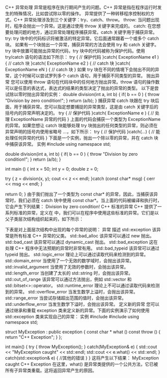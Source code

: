 C++ 异常处理
异常是程序在执行期间产生的问题。C++ 异常是指在程序运行时发生的特殊情况，比如尝试除以零的操作。
异常提供了一种转移程序控制权的方式。C++ 异常处理涉及到三个关键字：try、catch、throw。
throw: 当问题出现时，程序会抛出一个异常。这是通过使用 throw 关键字来完成的。
catch: 在您想要处理问题的地方，通过异常处理程序捕获异常。catch 关键字用于捕获异常。
try: try 块中的代码标识将被激活的特定异常。它后面通常跟着一个或多个 catch 块。
如果有一个块抛出一个异常，捕获异常的方法会使用 try 和 catch 关键字。try 块中放置可能抛出异常的代码，try 块中的代码被称为保护代码。使用 try/catch 语句的语法如下所示：
try
{
   // 保护代码
}catch( ExceptionName e1 )
{
   // catch 块
}catch( ExceptionName e2 )
{
   // catch 块
}catch( ExceptionName eN )
{
   // catch 块
}
如果 try 块在不同的情境下会抛出不同的异常，这个时候可以尝试罗列多个 catch 语句，用于捕获不同类型的异常。
抛出异常
您可以使用 throw 语句在代码块中的任何地方抛出异常。throw 语句的操作数可以是任意的表达式，表达式的结果的类型决定了抛出的异常的类型。
以下是尝试除以零时抛出异常的实例：
double division(int a, int b)
{
   if( b == 0 )
   {
      throw "Division by zero condition!";
   }
   return (a/b);
}
捕获异常
catch 块跟在 try 块后面，用于捕获异常。您可以指定想要捕捉的异常类型，这是由 catch 关键字后的括号内的异常声明决定的。
try
{
   // 保护代码
}catch( ExceptionName e )
{
  // 处理 ExceptionName 异常的代码
}
上面的代码会捕获一个类型为 ExceptionName 的异常。如果您想让 catch 块能够处理 try 块抛出的任何类型的异常，则必须在异常声明的括号内使用省略号 ...，如下所示：
try
{
   // 保护代码
}catch(...)
{
  // 能处理任何异常的代码
}
下面是一个实例，抛出一个除以零的异常，并在 catch 块中捕获该异常。
实例
#include <iostream>
using namespace std;
 
double division(int a, int b)
{
   if( b == 0 )
   {
      throw "Division by zero condition!";
   }
   return (a/b);
}
 
int main ()
{
   int x = 50;
   int y = 0;
   double z = 0;
 
   try {
     z = division(x, y);
     cout << z << endl;
   }catch (const char* msg) {
     cerr << msg << endl;
   }
 
   return 0;
}
由于我们抛出了一个类型为 const char* 的异常，因此，当捕获该异常时，我们必须在 catch 块中使用 const char*。当上面的代码被编译和执行时，它会产生下列结果：
Division by zero condition!
C++ 标准的异常
C++ 提供了一系列标准的异常，定义在 <exception> 中，我们可以在程序中使用这些标准的异常。它们是以父子类层次结构组织起来的，如下所示：
 
下表是对上面层次结构中出现的每个异常的说明：
异常
描述
std::exception
该异常是所有标准 C++ 异常的父类。
std::bad_alloc
该异常可以通过 new 抛出。
std::bad_cast
该异常可以通过 dynamic_cast 抛出。
std::bad_exception
这在处理 C++ 程序中无法预期的异常时非常有用。
std::bad_typeid
该异常可以通过 typeid 抛出。
std::logic_error
理论上可以通过读取代码来检测到的异常。
std::domain_error
当使用了一个无效的数学域时，会抛出该异常。
std::invalid_argument
当使用了无效的参数时，会抛出该异常。
std::length_error
当创建了太长的 std::string 时，会抛出该异常。
std::out_of_range
该异常可以通过方法抛出，例如 std::vector 和 std::bitset<>::operator[]()。
std::runtime_error
理论上不可以通过读取代码来检测到的异常。
std::overflow_error
当发生数学上溢时，会抛出该异常。
std::range_error
当尝试存储超出范围的值时，会抛出该异常。
std::underflow_error
当发生数学下溢时，会抛出该异常。
定义新的异常
您可以通过继承和重载 exception 类来定义新的异常。下面的实例演示了如何使用 std::exception 类来实现自己的异常：
实例
#include <iostream>
#include <exception>
using namespace std;
 
struct MyException : public exception
{
  const char * what () const throw ()
  {
    return "C++ Exception";
  }
};
 
int main()
{
  try
  {
    throw MyException();
  }
  catch(MyException& e)
  {
    std::cout << "MyException caught" << std::endl;
    std::cout << e.what() << std::endl;
  }
  catch(std::exception& e)
  {
    //其他的错误
  }
}
这将产生以下结果：
MyException caught
C++ Exception
在这里，what() 是异常类提供的一个公共方法，它已被所有子异常类重载。这将返回异常产生的原因。